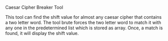 Caesar Cipher Breaker Tool

This tool can find the shift value for almost any caesar cipher that contains a two letter word. The tool brute forces the two letter word to match it with any one in the predetermined list which is stored as array. Once, a match is found, it will display the shift value.
